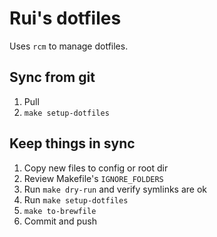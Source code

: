 # Rui's dotfiles

Uses `rcm` to manage dotfiles.

## Sync from git
1. Pull
2. `make setup-dotfiles`

## Keep things in sync
1. Copy new files to config or root dir
2. Review Makefile's `IGNORE_FOLDERS`
3. Run `make dry-run` and verify symlinks are ok
4. Run `make setup-dotfiles`
5. `make to-brewfile`
6. Commit and push
